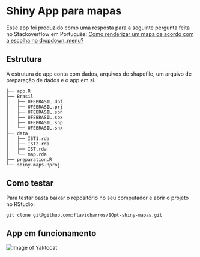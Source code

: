 # Shiny App para mapas

Esse app foi produzido como uma resposta para a seguinte pergunta feita no Stackoverflow em Português: [Como renderizar um mapa de acordo com a escolha no dropdown_menu?](https://pt.stackoverflow.com/questions/359126/r-shiny-e-mapas-como-renderizar-um-mapa-de-acordo-com-a-escolha-no-dropdown-me)

## Estrutura

A estrutura do app conta com dados, arquivos de shapefile, um arquivo de preparação de dados e o app em si.

```
├── app.R
├── Brasil
│   ├── UFEBRASIL.dbf
│   ├── UFEBRASIL.prj
│   ├── UFEBRASIL.sbn
│   ├── UFEBRASIL.sbx
│   ├── UFEBRASIL.shp
│   └── UFEBRASIL.shx
├── data
│   ├── IST1.rda
│   ├── IST2.rda
│   ├── IST.rda
│   └── map.rda
├── preparation.R
└── shiny-maps.Rproj
```

## Como testar

Para testar basta baixar o repositório no seu computador e abrir o projeto no RStudio:

```
git clone git@github.com:flaviobarros/SOpt-shiny-mapas.git
```

## App em funcionamento

![Image of Yaktocat](https://i.stack.imgur.com/gO5hx.gif)
